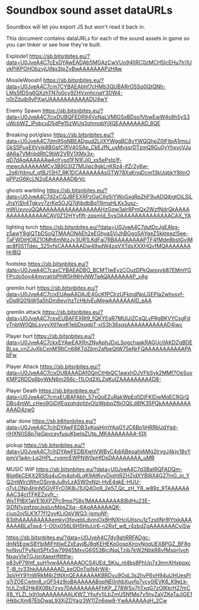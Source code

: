 # Soundbox sound asset dataURLs 

Soundbox will let you export JS but won't read it back in.

This document contains dataURLs for each of the sound assets in game so you can tinker or see how they're built.

Explode1
https://sb.bitsnbites.eu/?data=U0JveA4C7cExDYAwEADAb5MGAzCwVUo94IIRC0zMCH5IcEHu7lri1UvkPiKPGHObzvjUjNq3tpZyBwAAAAAAAPzHAw

MissileWoosh1
https://sb.bitsnbites.eu/?data=U0JveA4C7cm7CYBAEAbhf7cHMb3QUBARrOSSq0QtQNh-LMsSfDSg6QXzhTN7o0cy9ZHVxnhcnaY3DW4-n0rZituib9vPXwUAAAAAAAAAAADU4wY

Enemy Spawn
https://sb.bitsnbites.eu/?data=U0JveA4C7cixDUBQFEDR94VoNaLVMIGSxBDso1VbwEwW4s8h5yS3uWcbWZ_iPobcuD5dPe15zWUq3ohmqbYiXQEAAAAAAAD_8QE

Breaking pot/glass
https://sb.bitsnbites.eu/?data=U0JveA4C7dm9SgNBEADgud2LiIXYWggBC8vYWQQhpZ0IFlbiA1imsJGkS5PuxEIIVyik8BGsfCIfIV40SAp_CkEJfN_usMvssrDTzmQ9Gu0yYhxvcVJudA6a7VMripdRtC9bW2VRV1XMx3x-qD7dAgAAAAAAwAoYvsd1FN1FJj0_xs5ePstp1f-mewcAAAAAAMCy3B9G3I27MUipc9gkLnKRz4-jfZr2y6w-_2s6jYdmuf_qfBJ13H7_RK1DCAAAAAAAsGTW78XsKnqDcm13kUqbkY8itnOpPPzG6KcLN2oEAAAAAAD8rVc

ghosts warbling
https://sb.bitsnbites.eu/?data=U0JveA4C7d2xCQJBFEXRPzOaCIIg5iYWoGsgRpZhF9uADQjbgtOiLSjLJhsYiSh4Tgkvv7zrKp5OJQ7dIjbdbBq11limaHLKx3usz-mWUxvvuQQAAAAAAAAAAAAAAAAAHzGqw3alr8PmQx2WzfNdrQkAAAAAAAAAAAAAAACAV0Z12HYyfIft-zqsmId_5vsOAAAAAAAAAAAAAACAX_YA

lighting torch
https://sb.bitsnbites.eu/?data=U0JveA4C7dutDcJgEAbg-z5awY8gIQTbDSoQTMAAONAEh2eEGhyaSViJhBGgoSAYgeZ5kkteezl5ee-TaFWDiHO8Z1OMh6mNtzJy3UR1LKdFai7RBAAAAAAAAPTF4fMde8bstGvjMqc8f0S1Tdec_325vfsCAAAAAADw49sdW4zqVXTdsXXXHQvfMQAAAAAAAHrlBQ

footstep
https://sb.bitsnbites.eu/?data=U0JveA4C7caxCYBAEADBO_BCMTIwEyzCOuzDPkQwsxyb87EMmYGFPcdo5oy44mvralrbPhW5HNHvNWTeAQAAAAAAAP_xAg

gremlin hurt
https://sb.bitsnbites.eu/?data=U0JveA4C7cixEUAwAADAJE4GcKfPClrzUFkindNoLGEPla2whvsvf-vDq8Q01bW5a5hDm8evrhzTcHblyEuMewAAAAAAAID_eAA

gremlin attack
https://sb.bitsnbites.eu/?data=U0JveA4C7cexEUBAFEXRt9_fQKYEqR7MUIJiZCsQLyPRgBKVYCsgFdyTnbtW0QbLsyyvXtI1wxK1ebDxqqbT-xiS3h36sgsAAAAAAAAAAAD4iwc

Player hurt
https://sb.bitsnbites.eu/?data=U0JveA4C7ckxEYAwEAXRn2NyAphJDxLSogchaakRAGUcIIAKDZgBDEBLsa_cnZJuXbCxnM1RtCn68KTdZbm2afbeQtW75eNrFQAAAAAAAAAAAPAbFw

Player Attack
https://sb.bitsnbites.eu/?data=U0JveA4C7cixDUBAAADAf0QnCtHbQC1awxhDJVFbSyk2MMf7OeSuvKMP2RDDs6byWkN6m266c-11LOd2XLZqKuIZAAAAAAAA4D8-

Player Death
https://sb.bitsnbites.eu/?data=U0JveA4C7cmxEUBAFAbh_57xQoEZuRakWpEq5DIFKIDwMqECRGrQDBo4mWi_cHeo9GiDjfEqzqhdpfdvOlzWpbqZfbOQlLd8fK35PQkAAAAAAAAAAAD4zw0

altar done
https://sb.b6itsnbites.eu/?data=U0JveA4C7cihDYAwFEDB3xKqsHjmYAqGYJC6Bo1jHRRbUdYgd-rlHXN0S8p7jeGpvceyfusuKbeIqZUtp_MKAAAAAAAA-I0X

pickup
https://sb.bitsnbites.eu/?data=U0JveA4C7cihDYAwFEDBXwhVWByC4diABeoahiAMg2IrygJ4kjv18vYpmiV1a4n-Lq2HPL_ryqmrEWPNW0pHfDsDAAAAAAAA_uMB



MUSIC WIP
https://sb.bitsnbites.eu/?data=U0JveA4C7d3BatRQFADQm-Rlqi6kCEKX2RS6q4uCm4qh4LqK9AtKyyDiqhtRZHZjdXYBl6X4G27mG_oj_YQ2mWlrcWhxOSnnkJu8vLzA5W0vNzl-HvE4qkE-HUU-nTyLONn4HnN5GVFFrD3K8iJ1UQ4Oo9_2e57_Qc_zH_Y8_w89z_9TAAAAAAAAC34ctTFKEZsvfr_-WsTPlBX1aVE16XPZPc9mq758s1MAAAAAAAA8IBdHu23E-0iDN1vzqfzprJssIuvMpsZXq--6AgAAAAAAQK-cjuo2oj5LK1t77f12yvKLiOpVWQ3-lsmuNf-83dhAAAAAAAAAemkyj3fpyebLdvinjOx8HNXHcjUtlsnu1zTzstlNr9lYtxkAAAAAAABLaTqs4-1-O0ix056L6H5HluUr6-n2Rxf_w6_r4zbdZgAAAAAAACyjSw

https://sb.bitsnbites.eu/?data=U0JveA4C7dy9ahRRFADgc-dnN5EgwSBYbiMIFhtIwEZxEayjBJ8gKEHEKo0ospXjrovNgqUEX8PGZ_BF8ghxNvuTPyNotSPfx5w79945MxyG6S53BjcjNqLTzjb7kW2NbkR8vfMxprIyohNxayVleTGJsnXaexHNttfw-p83vP79htf_suH1vw4AAAAAAOCS4UEd_SKiu_nt4bs8PhUp7x3mnXHxppxcT-l8_tv33hkAAAAAAAD_keODnTpiN4rW4-3pVHY9YnWRkM6rZtNXnQEAAAAAAKBRDvu9OqL3s2hvP6vH94uUHUesPig7rZOECwtm8_vGF54z9ioBAAAAAABopNE0nhbXuvfq7vcy0lEVK6_K9eLk-hULZn82Hk8X0Bb7zyo70AAAAAAAAFhKP_Z78WSv7hTxqG7zOlKkrH27mCX8_YLZl_lxlh1oAAAAAAAALKW7_Yhufy1iLbZmU5NfMq7v5hvZaVZKeTaJiGE1jHkbcXm87EbDwaL93XjZDYajz3W11Zn6qw8-YwAAAAAAgH_2Cw

